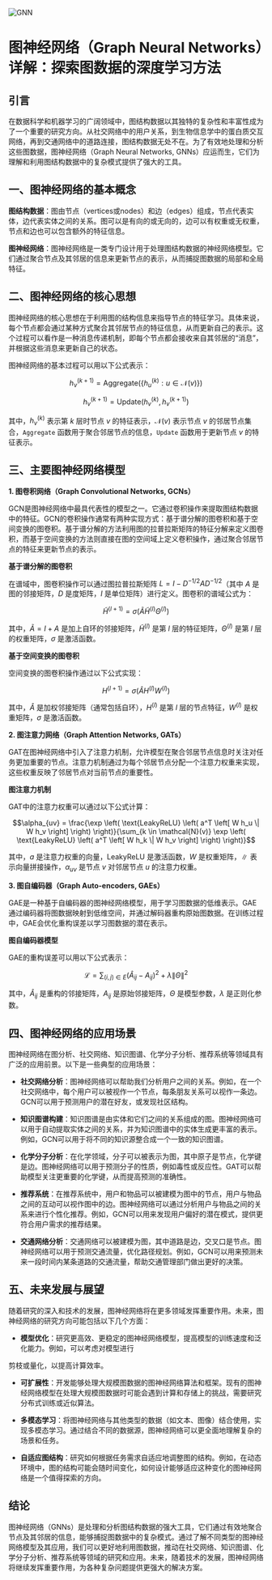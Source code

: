 ![GNN](ML/GNN/GNN.png)
# 图神经网络（Graph Neural Networks）详解：探索图数据的深度学习方法

## 引言

在数据科学和机器学习的广阔领域中，图结构数据以其独特的复杂性和丰富性成为了一个重要的研究方向。从社交网络中的用户关系，到生物信息学中的蛋白质交互网络，再到交通网络中的道路连接，图结构数据无处不在。为了有效地处理和分析这些图数据，图神经网络（Graph Neural Networks, GNNs）应运而生，它们为理解和利用图结构数据中的复杂模式提供了强大的工具。

## 一、图神经网络的基本概念

**图结构数据**：图由节点（vertices或nodes）和边（edges）组成，节点代表实体，边代表实体之间的关系。图可以是有向的或无向的，边可以有权重或无权重，节点和边也可以包含额外的特征信息。

**图神经网络**：图神经网络是一类专门设计用于处理图结构数据的神经网络模型。它们通过聚合节点及其邻居的信息来更新节点的表示，从而捕捉图数据的局部和全局特征。

## 二、图神经网络的核心思想

图神经网络的核心思想在于利用图的结构信息来指导节点的特征学习。具体来说，每个节点都会通过某种方式聚合其邻居节点的特征信息，从而更新自己的表示。这个过程可以看作是一种消息传递机制，即每个节点都会接收来自其邻居的“消息”，并根据这些消息来更新自己的状态。

图神经网络的基本过程可以用以下公式表示：

$$h_v^{(k+1)} = \text{Aggregate} \left( \{ h_u^{(k)} : u \in \mathcal{N}(v) \} \right)$$

$$h_v^{(k+1)} = \text{Update} \left( h_v^{(k)}, h_v^{(k+1)} \right)$$

其中，$h_v^{(k)}$ 表示第 $k$ 层时节点 $v$ 的特征表示，$\mathcal{N}(v)$ 表示节点 $v$ 的邻居节点集合，`Aggregate` 函数用于聚合邻居节点的信息，`Update` 函数用于更新节点 $v$ 的特征表示。

## 三、主要图神经网络模型

**1. 图卷积网络（Graph Convolutional Networks, GCNs）**

GCN是图神经网络中最具代表性的模型之一。它通过卷积操作来提取图结构数据中的特征。GCN的卷积操作通常有两种实现方式：基于谱分解的图卷积和基于空间变换的图卷积。基于谱分解的方法利用图的拉普拉斯矩阵的特征分解来定义图卷积，而基于空间变换的方法则直接在图的空间域上定义卷积操作，通过聚合邻居节点的特征来更新节点的表示。

**基于谱分解的图卷积**

在谱域中，图卷积操作可以通过图拉普拉斯矩阵 $L = I - D^{-1/2} A D^{-1/2}$（其中 $A$ 是图的邻接矩阵，$D$ 是度矩阵，$I$ 是单位矩阵）进行定义。图卷积的谱域公式为：

$$\tilde{H}^{(l+1)} = \sigma \left( \tilde{A} \tilde{H}^{(l)} \Theta^{(l)} \right)$$

其中，$\tilde{A} = I + A$ 是加上自环的邻接矩阵，$\tilde{H}^{(l)}$ 是第 $l$ 层的特征矩阵，$\Theta^{(l)}$ 是第 $l$ 层的权重矩阵，$\sigma$ 是激活函数。

**基于空间变换的图卷积**

空间变换的图卷积操作通过以下公式实现：

$$H^{(l+1)} = \sigma \left( \hat{A} H^{(l)} W^{(l)} \right)$$

其中，$\hat{A}$ 是加权邻接矩阵（通常包括自环），$H^{(l)}$ 是第 $l$ 层的节点特征，$W^{(l)}$ 是权重矩阵，$\sigma$ 是激活函数。

**2. 图注意力网络（Graph Attention Networks, GATs）**

GAT在图神经网络中引入了注意力机制，允许模型在聚合邻居节点信息时关注对任务更加重要的节点。注意力机制通过为每个邻居节点分配一个注意力权重来实现，这些权重反映了邻居节点对当前节点的重要性。

**图注意力机制**

GAT中的注意力权重可以通过以下公式计算：

$$\alpha_{uv} = \frac{\exp \left( \text{LeakyReLU} \left( a^T \left[ W h_u \| W h_v \right] \right) \right)}{\sum_{k \in \mathcal{N}(v)} \exp \left( \text{LeakyReLU} \left( a^T \left[ W h_k \| W h_v \right] \right) \right)}$$

其中，$a$ 是注意力权重的向量，$\text{LeakyReLU}$ 是激活函数，$W$ 是权重矩阵，$\|$ 表示向量拼接操作，$\alpha_{uv}$ 是节点 $v$ 对邻居节点 $u$ 的注意力权重。

**3. 图自编码器（Graph Auto-encoders, GAEs）**

GAE是一种基于自编码器的图神经网络模型，用于学习图数据的低维表示。GAE通过编码器将图数据映射到低维空间，并通过解码器重构原始图数据。在训练过程中，GAE会优化重构误差以学习图数据的潜在表示。

**图自编码器模型**

GAE的重构误差可以用以下公式表示：

$$\mathcal{L} = \sum_{(i,j) \in E} \left( \hat{A}_{ij} - A_{ij} \right)^2 + \lambda \| \Theta \|^2$$

其中，$\hat{A}_{ij}$ 是重构的邻接矩阵，$A_{ij}$ 是原始邻接矩阵，$\Theta$ 是模型参数，$\lambda$ 是正则化参数。

## 四、图神经网络的应用场景

图神经网络在图分析、社交网络、知识图谱、化学分子分析、推荐系统等领域具有广泛的应用前景。以下是一些典型的应用场景：

- **社交网络分析**：图神经网络可以帮助我们分析用户之间的关系。例如，在一个社交网络中，每个用户可以被视作一个节点，每条朋友关系可以视作一条边。GCN可以用于预测用户的潜在好友，或发现社区结构。

- **知识图谱构建**：知识图谱是由实体和它们之间的关系组成的图。图神经网络可以用于自动提取实体之间的关系，并为知识图谱中的实体生成更丰富的表示。例如，GCN可以用于将不同的知识源整合成一个一致的知识图谱。

- **化学分子分析**：在化学领域，分子可以被表示为图，其中原子是节点，化学键是边。图神经网络可以用于预测分子的性质，例如毒性或反应性。GAT可以帮助模型关注更重要的化学键，从而提高预测的准确性。

- **推荐系统**：在推荐系统中，用户和物品可以被建模为图中的节点，用户与物品之间的互动可以视作图中的边。图神经网络可以通过分析用户与物品之间的关系来进行个性化推荐。例如，GCN可以用来发现用户偏好的潜在模式，提供更符合用户需求的推荐结果。

- **交通网络分析**：交通网络可以被建模为图，其中道路是边，交叉口是节点。图神经网络可以用于预测交通流量，优化路径规划。例如，GCN可以用来预测未来一段时间内某条道路的交通流量，帮助交通管理部门做出更好的决策。

## 五、未来发展与展望

随着研究的深入和技术的发展，图神经网络将在更多领域发挥重要作用。未来，图神经网络的研究方向可能包括以下几个方面：

- **模型优化**：研究更高效、更稳定的图神经网络模型，提高模型的训练速度和泛化能力。例如，可以考虑对模型进行

剪枝或量化，以提高计算效率。

- **可扩展性**：开发能够处理大规模图数据的图神经网络算法和框架。现有的图神经网络模型在处理大规模图数据时可能会遇到计算和存储上的挑战，需要研究分布式训练或近似算法。

- **多模态学习**：将图神经网络与其他类型的数据（如文本、图像）结合使用，实现多模态学习。通过结合不同的数据源，图神经网络可以更全面地理解复杂的场景和任务。

- **自适应图结构**：研究如何根据任务需求自适应地调整图的结构。例如，在动态环境中，图的结构可能会随时间变化，如何设计能够适应这种变化的图神经网络是一个值得探索的方向。

## 结论

图神经网络（GNNs）是处理和分析图结构数据的强大工具，它们通过有效地聚合节点及其邻居的信息，能够捕捉图数据中的复杂模式。通过了解不同类型的图神经网络模型及其应用，我们可以更好地利用图数据，推动在社交网络、知识图谱、化学分子分析、推荐系统等领域的研究和应用。未来，随着技术的发展，图神经网络将继续发挥重要作用，为各种复杂问题提供更强大的解决方案。